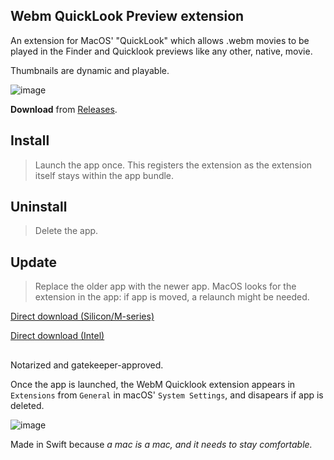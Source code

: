 ## Webm QuickLook Preview extension  
  

An extension for MacOS' "QuickLook" which allows .webm movies to be played in the Finder and Quicklook previews like any other, native, movie.

Thumbnails are dynamic and playable.  

 



![image](https://github.com/user-attachments/assets/dbd3da6f-4ffb-4bf0-9354-8225c667fa34)

     
**Download** from [Releases](https://github.com/Oil3/Webm-QuickLook-Plug-In/releases/tag/2025).




## Install  
>Launch the app once. This registers the extension as the extension itself stays within the app bundle.  

## Uninstall  
>Delete the app.  

## Update  
>Replace the older app with the newer app.  MacOS looks for the extension in the app: if app is moved, a relaunch might be needed. 



[Direct download (Silicon/M-series)
](https://github.com/Oil3/Webm-QuickLook-Plug-In/releases/download/2025/Webm.Quicklook.2025Feb.zip)   
 
[Direct download (Intel)
](https://github.com/Oil3/Webm-QuickLook-Plug-In/releases/download/2025/Webm.Quicklook.UniversalBinary.2025Feb.zip
)   


      
##  
  
Notarized and gatekeeper-approved.  


Once the app is launched, the WebM Quicklook extension appears in  `Extensions` from `General` in macOS' `System Settings`, and disapears if app is deleted.  

![image](https://github.com/user-attachments/assets/86b2e30d-039f-4641-a5d9-0ed12f14bfd2)
   


Made in Swift because
_a mac is a mac, and it needs to stay comfortable._
